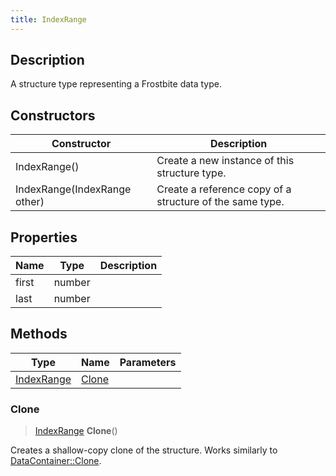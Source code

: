 ```yaml
---
title: IndexRange
---
```

## Description

A structure type representing a Frostbite data type.

## Constructors

| Constructor                  | Description                                              |
| ---------------------------- | -------------------------------------------------------- |
| IndexRange()                 | Create a new instance of this structure type.            |
| IndexRange(IndexRange other) | Create a reference copy of a structure of the same type. |

## Properties

| Name  | Type   | Description |
| ----- | ------ | ----------- |
| first | number |             |
| last  | number |             |

## Methods

| Type                     | Name            | Parameters |
| ------------------------ | --------------- | ---------- |
| [IndexRange](IndexRange) | [Clone](#clone) |            |

### Clone

> [IndexRange](IndexRange) **Clone**()

Creates a shallow-copy clone of the structure. Works similarly to [DataContainer::Clone](/vext/ref/shared/class/datacontainer#clone).

